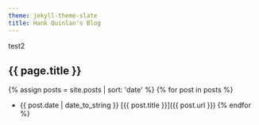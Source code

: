 ```yaml
---
theme: jekyll-theme-slate
title: Hank Quinlan's Blog
---
```

test2

## {{ page.title }}

{% assign posts = site.posts | sort: 'date' %}
{% for post in posts %}
* {{ post.date | date_to_string }} [{{ post.title }}]({{ post.url }})
{% endfor %}

